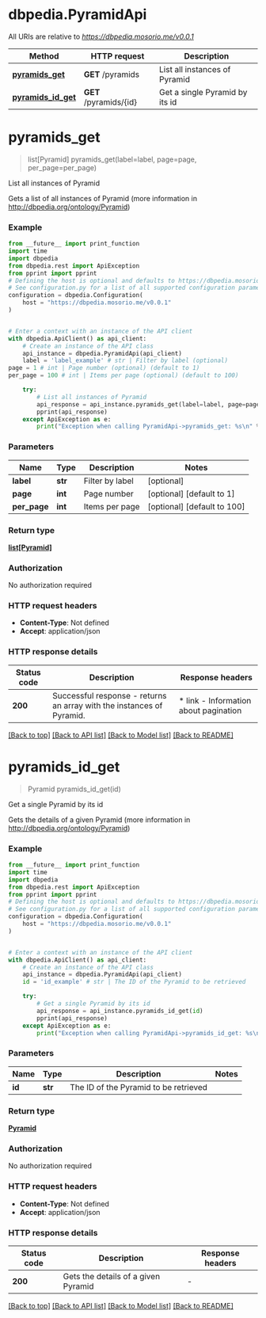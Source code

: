 # dbpedia.PyramidApi

All URIs are relative to *https://dbpedia.mosorio.me/v0.0.1*

Method | HTTP request | Description
------------- | ------------- | -------------
[**pyramids_get**](PyramidApi.md#pyramids_get) | **GET** /pyramids | List all instances of Pyramid
[**pyramids_id_get**](PyramidApi.md#pyramids_id_get) | **GET** /pyramids/{id} | Get a single Pyramid by its id


# **pyramids_get**
> list[Pyramid] pyramids_get(label=label, page=page, per_page=per_page)

List all instances of Pyramid

Gets a list of all instances of Pyramid (more information in http://dbpedia.org/ontology/Pyramid)

### Example

```python
from __future__ import print_function
import time
import dbpedia
from dbpedia.rest import ApiException
from pprint import pprint
# Defining the host is optional and defaults to https://dbpedia.mosorio.me/v0.0.1
# See configuration.py for a list of all supported configuration parameters.
configuration = dbpedia.Configuration(
    host = "https://dbpedia.mosorio.me/v0.0.1"
)


# Enter a context with an instance of the API client
with dbpedia.ApiClient() as api_client:
    # Create an instance of the API class
    api_instance = dbpedia.PyramidApi(api_client)
    label = 'label_example' # str | Filter by label (optional)
page = 1 # int | Page number (optional) (default to 1)
per_page = 100 # int | Items per page (optional) (default to 100)

    try:
        # List all instances of Pyramid
        api_response = api_instance.pyramids_get(label=label, page=page, per_page=per_page)
        pprint(api_response)
    except ApiException as e:
        print("Exception when calling PyramidApi->pyramids_get: %s\n" % e)
```

### Parameters

Name | Type | Description  | Notes
------------- | ------------- | ------------- | -------------
 **label** | **str**| Filter by label | [optional] 
 **page** | **int**| Page number | [optional] [default to 1]
 **per_page** | **int**| Items per page | [optional] [default to 100]

### Return type

[**list[Pyramid]**](Pyramid.md)

### Authorization

No authorization required

### HTTP request headers

 - **Content-Type**: Not defined
 - **Accept**: application/json

### HTTP response details
| Status code | Description | Response headers |
|-------------|-------------|------------------|
**200** | Successful response - returns an array with the instances of Pyramid. |  * link - Information about pagination <br>  |

[[Back to top]](#) [[Back to API list]](../README.md#documentation-for-api-endpoints) [[Back to Model list]](../README.md#documentation-for-models) [[Back to README]](../README.md)

# **pyramids_id_get**
> Pyramid pyramids_id_get(id)

Get a single Pyramid by its id

Gets the details of a given Pyramid (more information in http://dbpedia.org/ontology/Pyramid)

### Example

```python
from __future__ import print_function
import time
import dbpedia
from dbpedia.rest import ApiException
from pprint import pprint
# Defining the host is optional and defaults to https://dbpedia.mosorio.me/v0.0.1
# See configuration.py for a list of all supported configuration parameters.
configuration = dbpedia.Configuration(
    host = "https://dbpedia.mosorio.me/v0.0.1"
)


# Enter a context with an instance of the API client
with dbpedia.ApiClient() as api_client:
    # Create an instance of the API class
    api_instance = dbpedia.PyramidApi(api_client)
    id = 'id_example' # str | The ID of the Pyramid to be retrieved

    try:
        # Get a single Pyramid by its id
        api_response = api_instance.pyramids_id_get(id)
        pprint(api_response)
    except ApiException as e:
        print("Exception when calling PyramidApi->pyramids_id_get: %s\n" % e)
```

### Parameters

Name | Type | Description  | Notes
------------- | ------------- | ------------- | -------------
 **id** | **str**| The ID of the Pyramid to be retrieved | 

### Return type

[**Pyramid**](Pyramid.md)

### Authorization

No authorization required

### HTTP request headers

 - **Content-Type**: Not defined
 - **Accept**: application/json

### HTTP response details
| Status code | Description | Response headers |
|-------------|-------------|------------------|
**200** | Gets the details of a given Pyramid |  -  |

[[Back to top]](#) [[Back to API list]](../README.md#documentation-for-api-endpoints) [[Back to Model list]](../README.md#documentation-for-models) [[Back to README]](../README.md)

